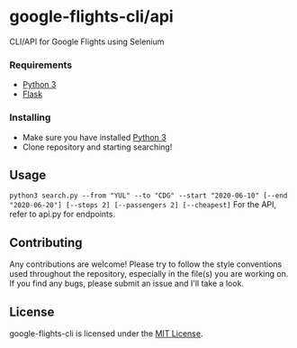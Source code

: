 # google-flights-cli/api
CLI/API for Google Flights using Selenium

### Requirements

* [Python 3](https://www.python.org/)
* [Flask](https://flask.palletsprojects.com/en/1.1.x/)

### Installing
* Make sure you have installed [Python 3](https://www.python.org/)
* Clone repository and starting searching!
## Usage

`python3 search.py --from "YUL" --to "CDG" --start "2020-06-10" [--end "2020-06-20"] [--stops 2] [--passengers 2] [--cheapest]`
For the API, refer to api.py for endpoints.

## Contributing

Any contributions are welcome! Please try to follow the style conventions used throughout the repository, especially in the file(s) you are working on. If you find any bugs, please submit an issue and I'll take a look.

## License

google-flights-cli is licensed under the [MIT License](LICENSE.md).
